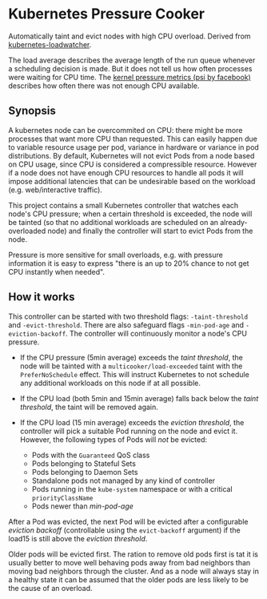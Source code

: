# Kubernetes Pressure Cooker

Automatically taint and evict nodes with high CPU overload. Derived from [kubernetes-loadwatcher](https://github.com/mittwald/kubernetes-loadwatcher).

The load average describes the average length of the run queue whenever a scheduling decision is made. But it does not tell us how often processes were waiting for CPU time.
The [kernel pressure metrics (psi by facebook)](https://facebookmicrosites.github.io/psi/docs/overview.html#pressure-metric-definitions) describes how often there was not enough CPU available.

## Synopsis

A kubernetes node can be overcommited on CPU: there might be more processes that want more CPU than requested. This can easily happen due to variable resource usage per pod, variance in hardware or variance in pod distributions.
By default, Kubernetes will not evict Pods from a node based on CPU usage, since CPU is considered a compressible resource. However if a node does not have enough CPU resources to handle all pods it will impose additional latencies
that can be undesirable based on the workload (e.g. web/interactive traffic).

This project contains a small Kubernetes controller that watches each node's CPU pressure; when a certain threshold is exceeded, the node will be tainted (so that no additional workloads are scheduled on an already-overloaded node) and finally the controller will start to evict Pods from the node.

Pressure is more sensitive for small overloads, e.g. with pressure information it is easy to express "there is an up to 20% chance to not get CPU instantly when needed".

## How it works

This controller can be started with two threshold flags: `-taint-threshold` and `-evict-threshold`. There are also safeguard flags `-min-pod-age` and `-eviction-backoff`.
The controller will continuously monitor a node's CPU pressure.

- If the CPU pressure (5min average) exceeds the _taint threshold_, the node will be tainted with a `multicooker/load-exceeded` taint with the `PreferNoSchedule` effect. This will instruct Kubernetes to not schedule any additional workloads on this node if at all possible.
- If the CPU load (both 5min and 15min average) falls back below the _taint threshold_, the taint will be removed again.
- If the CPU load (15 min average) exceeds the _eviction threshold_, the controller will pick a suitable Pod running on the node and evict it. However, the following types of Pods will _not_ be evicted:

    - Pods with the `Guaranteed` QoS class
    - Pods belonging to Stateful Sets
    - Pods belonging to Daemon Sets
    - Standalone pods not managed by any kind of controller
    - Pods running in the `kube-system` namespace or with a critical `priorityClassName`
    - Pods newer than _min-pod-age_
    
After a Pod was evicted, the next Pod will be evicted after a configurable _eviction backoff_ (controllable using the `evict-backoff` argument) if the load15 is still above the _eviction threshold_.

Older pods will be evicted first.
The ration to remove old pods first is tat it is usually better to move well behaving pods away from bad neighbors
than moving bad neighbors through the cluster. And as a node will always stay in a healthy state it can be assumed
that the older pods are less likely to be the cause of an overload.
